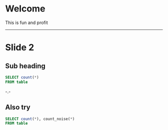 # Welcome

This is fun and profit

---

# Slide 2

## Sub heading

```sql
SELECT count(*)
FROM table
```

-.-

## Also try

```sql
SELECT count(*), count_noise(*)
FROM table
```
